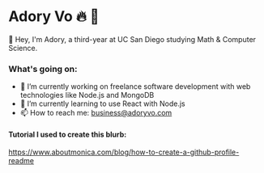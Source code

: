 # Adory Vo :fire: :100:
👋 Hey, I'm Adory, a third-year at UC San Diego studying Math & Computer Science.

<!--
**AdoryVo/AdoryVo** is a ✨ _special_ ✨ repository because its `README.md` (this file) appears on your GitHub profile.

Here are some ideas to get you started:

- 🌱 I’m currently learning ...
- 👯 I’m looking to collaborate on ...
- 🤔 I’m looking for help with ...
- 💬 Ask me about ...
- 📫 How to reach me: ...
- 😄 Pronouns: ...
- ⚡ Fun fact: ...
-->

### What's going on:
- 🔭 I’m currently working on freelance software development with web technologies like Node.js and MongoDB
- 🌱 I’m currently learning to use React with Node.js
- 📫 How to reach me: business@adoryvo.com

#### Tutorial I used to create this blurb:
https://www.aboutmonica.com/blog/how-to-create-a-github-profile-readme
